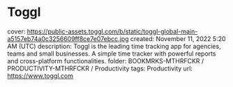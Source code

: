 # Toggl

cover: https://public-assets.toggl.com/b/static/toggl-global-main-a5157eb74a0c3256609ff8ce7e07ebcc.jpg
created: November 11, 2022 5:20 AM (UTC)
description: Toggl is the leading time tracking app for agencies, teams and small businesses. A simple time tracker with powerful reports and cross-platform functionalities.
folder: BOOKMRKS-MTHRFCKR / PRODUCTIVITY-MTHRFCKR / Productivity
tags: Productivity
url: https://www.toggl.com